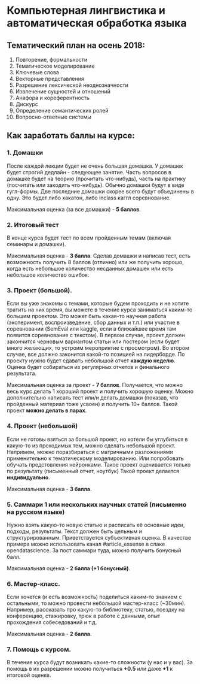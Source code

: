 # Компьютерная лингвистика и автоматическая обработка языка

## Тематический план на осень 2018:
1. Повторение, формальности
2. Тематическое моделирование
3. Ключевые слова
4. Векторные представления
5. Разрешение лексической неоднозначности
6. Извлечение сущностей и отношений
7. Анафора и кореферентность
8. Дискурс
9. Определение семантических ролей
10. Вопросно-ответные системы


## Как заработать баллы на курсе:
### 1. Домашки
После каждой лекции будет не очень большая домашка. У домашек будет строгий дедлайн - следующее занятие. 
Часть вопросов в домашке будет на теорию (прочитать что-нибудь), часть на практику (посчитать или закодить что-нибудь).
Обычно домашки будут в виде гугл-формы. 
Две последние домашки скорее всего будут объединены в одну. Это будет либо хакатон, либо inclass каггл соревнование.

Максимальная оценка (за все домашки) - **5 баллов**.

### 2. Итоговый тест
В конце курса будет тест по всем пройденным темам (включая семинары и домашки).

Максимальная оценка - **3 балла**.
Сделав домашки и написав тест, есть возможность получить 8 баллов (отлично) или же получить хорошо, когда есть небольшое количество несданных домашек или есть небольшое количество ошибок. 

### 3. Проект (большой).
Если вы уже знакомы с темами, которые будем проходить и не хотите тратить на них время, вы можете в течение курса заниматься каким-то большим проектом. Это может быть какая-то научная работа (эксперимент, воспроизведение, сбор данных и т.п.) или участие в соревновании (SemEval или kaggle, если в ближайшее время там появится соревнование с текстом). В первом случае, проект должен закончится черновым вариантом статьи или постером (если будет много желающих, то устроим мероприятие с просмотром). Во втором случае, все должно законится какой-то позицией на лидерборде. 
По проекту нужно будет сдавать небольшой отчет **каждую неделю**. Оценка будет собираться из регулярных отчетов и финального результата.

Максимальная оценка за проект - **7 баллов**. 
Получается, что можно весь курс делать 1 хороший проект и получить хорошую оценку. Можно дополнительно написать тест или/и делать домашки (показав, что пройденный материал тоже усвоен) и получить 10+ баллов.
Такой проект **можно делать в парах**.

### 4. Проект (небольшой)
Если не готовы взяться за большой проект, но хотели бы углубиться в какую-то из проходимых тем, можно сделать небольшой проект.
Напримем, можно поразбираться с матричными разложениями применительно к тематическому моделированию. Или попробовать обучать предстовления нейронками.
Такое проект оценивается только по результату (письменный отчет, ноутбук)
Такой проект делается **индивидуально**. 

Максимальная оценка - **3 балла**.

### 5. Саммари 1 или нескольких научных статей (письменно на русском языке)
Нужно взять какую-то новую статью и расписать её основные идеи, подходы, результаты. Текст должен быть цельным и структурированным. Приветствуется субъективная оценка. В качестве примера можно использовать канал #article_essense в слаке opendatascience. За пост саммари туда, можно получить бонусный балл.

Максимальная оценка - **2 балла (+1 бонусный)**. 


### 6. Мастер-класс. 
Если хочется (и есть возможность) поделиться каким-то знанием с остальными, то можно провести небольшой мастер-класс (~30мин). Например, рассказать про какую-то библиотеку, статью, поездку на конференцию, стажировку, трюк в работе с данными, опыт прохождения собеседований и т.д. 

Максимальная оценка - **2 балла**. 

### 7. Помощь с курсом.
В течение курса будут возникать какие-то сложности (у нас и у вас). За помощь в их разрешении можно получиться **+0.5** или даже **+1** к итоговой оценке. 


